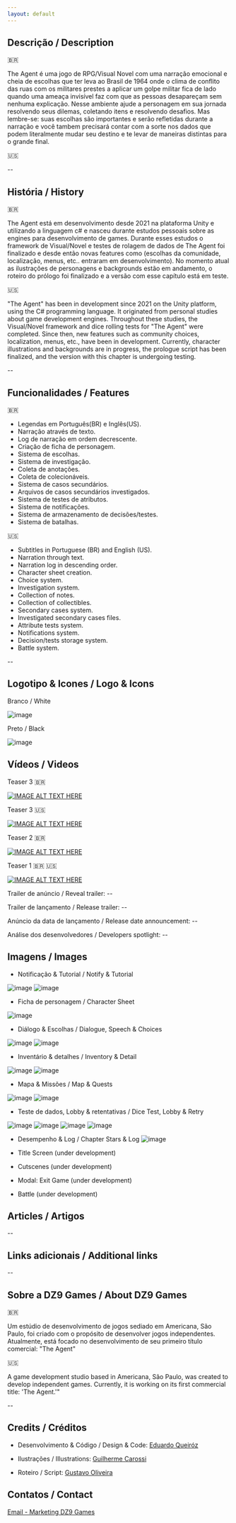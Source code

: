 ```yaml
---
layout: default
---
```


## Descrição / Description

:brazil:

The Agent é uma jogo de RPG/Visual Novel com uma narração emocional e cheia de escolhas que ter leva ao Brasil de 1964 onde o clima de conflito das ruas com os militares prestes a aplicar um golpe militar fica de lado quando uma ameaça invisível faz com que as pessoas desapareçam sem nenhuma explicação.
Nesse ambiente ajude a personagem em sua jornada resolvendo seus dilemas, coletando itens e resolvendo desafios. Mas lembre-se: suas escolhas são importantes e serão refletidas durante a narração e você tambem precisará contar com a sorte nos dados que podem literalmente mudar seu destino e te levar de maneiras distintas para o grande final.

:us:

--

## História / History

:brazil:

The Agent está em desenvolvimento desde 2021 na plataforma Unity e utilizando a linguagem c# e nasceu durante estudos pessoais sobre as engines para desenvolvimento de games. Durante esses estudos o framework de Visual/Novel e testes de rolagem de dados de The Agent foi finalizado e desde então novas features como (escolhas da comunidade, localização, menus, etc.. entraram em desenvolvimento). No momento atual as ilustrações de personagens e backgrounds estão em andamento, o roteiro do prólogo foi finalizado e a versão com esse capítulo está em teste.

:us:

"The Agent" has been in development since 2021 on the Unity platform, using the C# programming language. It originated from personal studies about game development engines. Throughout these studies, the Visual/Novel framework and dice rolling tests for "The Agent" were completed. Since then, new features such as community choices, localization, menus, etc., have been in development. Currently, character illustrations and backgrounds are in progress, the prologue script has been finalized, and the version with this chapter is undergoing testing.

--

## Funcionalidades / Features

:brazil:

- Legendas em Português(BR) e Inglês(US).
- Narração através de texto.
- Log de narração em ordem decrescente. 
- Criação de ficha de personagem.
- Sistema de escolhas.
- Sistema de investigação.
- Coleta de anotações.
- Coleta de colecionáveis.
- Sistema de casos secundários.
- Arquivos de casos secundários investigados.
- Sistema de testes de atributos.
- Sistema de notificações.
- Sistema de armazenamento de decisões/testes.
- Sistema de batalhas.

:us:

- Subtitles in Portuguese (BR) and English (US).
- Narration through text.
- Narration log in descending order.
- Character sheet creation.
- Choice system.
- Investigation system.
- Collection of notes.
- Collection of collectibles.
- Secondary cases system.
- Investigated secondary cases files.
- Attribute tests system.
- Notifications system.
- Decision/tests storage system.
- Battle system.

--

## Logotipo & Icones / Logo & Icons

Branco / White

![image](https://raw.githubusercontent.com/theagent-game/theagent-game.github.io/main/assets/img/gamelogo-wth.png)

Preto / Black

![image](https://raw.githubusercontent.com/theagent-game/theagent-game.github.io/main/assets/img/gamelogo-bck.png)

## Vídeos / Videos

Teaser 3 :brazil:

[![IMAGE ALT TEXT HERE](https://img.youtube.com/vi/JUSFFxYMpzw/0.jpg)](https://youtu.be/JUSFFxYMpzw)

Teaser 3 :us:

[![IMAGE ALT TEXT HERE](https://img.youtube.com/vi/CJOJcSvGJ0U/0.jpg)](https://youtu.be/CJOJcSvGJ0U)

Teaser 2 :brazil:

[![IMAGE ALT TEXT HERE](https://img.youtube.com/vi/S_tIvQGfpO8/0.jpg)](https://www.youtube.com/watch?v=S_tIvQGfpO8)

Teaser 1 :brazil: :us:

[![IMAGE ALT TEXT HERE](https://img.youtube.com/vi/ZFnDmaZH7KA/0.jpg)](https://www.youtube.com/watch?v=ZFnDmaZH7KA)

Trailer de anúncio / Reveal trailer: --  

Trailer de lançamento / Release trailer: --  

Anúncio da data de lançamento / Release date announcement: --  

Análise dos desenvolvedores / Developers spotlight: --  

## Imagens / Images

- Notificação & Tutorial / Notify & Tutorial

![image](https://raw.githubusercontent.com/theagent-game/theagent-game.github.io/main/assets/img/Notify.PNG)
![image](https://raw.githubusercontent.com/theagent-game/theagent-game.github.io/main/assets/img/Tutorial-1.PNG)

- Ficha de personagem / Character Sheet  

![image](https://raw.githubusercontent.com/theagent-game/theagent-game.github.io/main/assets/img/Char.PNG)

- Diálogo & Escolhas / Dialogue, Speech & Choices

![image](https://raw.githubusercontent.com/theagent-game/theagent-game.github.io/main/assets/img/Choices-1.PNG)
![image](https://raw.githubusercontent.com/theagent-game/theagent-game.github.io/main/assets/img/Choices-2.PNG)

- Inventário & detalhes / Inventory & Detail

![image](https://raw.githubusercontent.com/theagent-game/theagent-game.github.io/main/assets/img/Inventory.PNG)
![image](https://raw.githubusercontent.com/theagent-game/theagent-game.github.io/main/assets/img/inventory-1.PNG)

- Mapa & Missões / Map & Quests

![image](https://raw.githubusercontent.com/theagent-game/theagent-game.github.io/main/assets/img/Map-1.PNG)
![image](https://raw.githubusercontent.com/theagent-game/theagent-game.github.io/main/assets/img/Map-2.PNG)

- Teste de dados, Lobby & retentativas / Dice Test, Lobby & Retry

![image](https://raw.githubusercontent.com/theagent-game/theagent-game.github.io/main/assets/img/Test-Dice.PNG)
![image](https://raw.githubusercontent.com/theagent-game/theagent-game.github.io/main/assets/img/Test-Lobby-1.PNG)
![image](https://raw.githubusercontent.com/theagent-game/theagent-game.github.io/main/assets/img/Test-Lobby-2.PNG)
![image](https://raw.githubusercontent.com/theagent-game/theagent-game.github.io/main/assets/img/Test-Lobby-3.PNG)

- Desempenho & Log / Chapter Stars & Log
![image](https://raw.githubusercontent.com/theagent-game/theagent-game.github.io/main/assets/img/Stars.PNG)

- Title Screen (under development)
- Cutscenes (under development)
- Modal: Exit Game (under development)
- Battle (under development)

## Articles / Artigos

--

## Links adicionais / Additional links

--

## Sobre a DZ9 Games / About DZ9 Games

:brazil:

Um estúdio de desenvolvimento de jogos sediado em Americana, São Paulo, foi criado com o propósito de desenvolver jogos independentes. Atualmente, está focado no desenvolvimento de seu primeiro título comercial: "The Agent"

:us:

A game development studio based in Americana, São Paulo, was created to develop independent games. Currently, it is working on its first commercial title: 'The Agent.'"

--

## Credits / Créditos

- Desenvolvimento & Código / Design & Code: [Eduardo Queiróz](https://leduqueiroz.github.io/)

- Ilustrações / Illustrations: [Guilherme Carossi](https://www.instagram.com/gui_carossi/)

- Roteiro / Script: [Gustavo Oliveira](https://theagent.dz9games.com/)

## Contatos / Contact

[Email - Marketing DZ9 Games](mailto:marketing@dz9games.com?subject=[GitHub]%20Source%20Han%20Sans)


